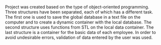 Project was created based on the type of object-oriented programming. Three structures have been separated, each of which has a different task. The first one is used to save the global database in a text file on the computer and to create a dynamic container with the local database. The second structure uses functions from STL on the local data container. The last structure is a container for the basic data of each employee. In order to avoid undesirable errors, validation of data entered by the user was used.
